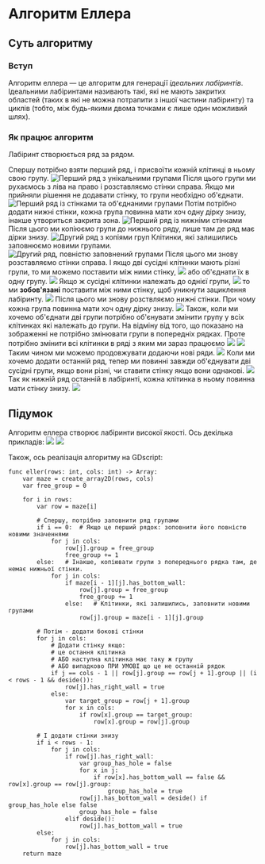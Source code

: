 # Алгоритм Еллера

## Суть алгоритму

### Вступ

Алгоритм еллера — це алгоритм для генерації *ідеальних лабіринтів*.
Ідеальними лабіринтами називають такі, які не мають закритих областей
(таких в які не можна потрапити з іншої частини лабіринту)
та циклів (тобто, між будь-якими двома точками є лише один можливий шлях).

### Як працює алгоритм

Лабіринт створюється ряд за рядом.

Спершу потрібно взяти перший ряд, і присвоїти кожній клітинці в ньому свою групу.
![Перший ряд з унікальними групами](/images/eller-1.webp)
Після цього групи ми рухаємось з ліва на право і розставляємо стінки справа.
Якщо ми прийняли рішення не додавати стінку, то групи необхідно об'єднати.
![Перший ряд із стінками та об'єднаними групами](/images/eller-2.webp)
Потім потрібно додати нижні стінки, кожна група повинна мати хоч одну дірку знизу,
інакше утвориться закрита зона.
![Перший ряд із нижніми стінками](/images/eller-3.webp)
Після цього ми копіюємо групи до нижнього ряду, лише там де ряд має дірки знизу.
![Другий ряд з копіями груп](/images/eller-4.webp)
Клітинки, які залишились заповнюємо новими групами.
![Другий ряд, повністю заповнений групами](/images/eller-5.webp)
Після цього ми знову розставляємо стінки справа.
І якщо дві сусідні клітинки мають різні групи, то ми можемо поставити між ними стінку,
![](/images/eller-6.webp)
або об'єднати їх в одну групу.
![](/images/eller-7.webp)
Якщо ж сусідні клітинки належать до однієї групи,
![](/images/eller-8.webp)
то ми **зобов'язані** поставити між ними стінку, щоб уникнути зациклення лабіринту.
![](/images/eller-9.webp)
Після цього ми знову розствляємо нижні стінки. При чому кожна група повинна мати хоч одну дірку знизу.
![](/images/eller-10.webp)
Також, коли ми хочемо об'єднати дві групи потрібно об'єнувати змінити групу у всіх клітинках
які належать до групи. На відміну від того, що показано на зображенні не потрібно змінювати групи
в попередніх рядках. Проте потрібно змінити всі клітинки в ряді з яким ми зараз працюємо
![](/images/eller-11.webp)
![](/images/eller-12.webp)
Таким чином ми можемо продовжувати додаючи нові ряди.
![](/images/eller-13.webp)
Коли ми хочемо додати останній ряд, тепер ми повинні завжди об'єднувати дві сусідні групи,
якщо вони різні, чи ставити стінку якщо вони однакові.
![](/images/eller-14.webp)
Так як нижній ряд останній в лабіринті, кожна клітинка в ньому повинна мати стінку знизу.
![](/images/eller-15.webp)

## Підумок

Алгоритм еллера створює лабіринти високої якості. Ось декілька прикладів:
![](/images/eller-maze.webp)
![](/images/eller-maze2.webp)

Також, ось реалізація алгоритму на GDscript:

```
func eller(rows: int, cols: int) -> Array:
	var maze = create_array2D(rows, cols)
	var free_group = 0

	for i in rows:
		var row = maze[i]

		# Спершу, потрібно заповнити ряд групами
		if i == 0:  # Якщо це перший рядок: зоповнити його повністю новими значеннями
			for j in cols:
				row[j].group = free_group
				free_group += 1
		else:   # Інакше, копіювати групи з попереднього рядка там, де немає нижньої стінки.
			for j in cols:
				if maze[i - 1][j].has_bottom_wall:
					row[j].group = free_group
					free_group += 1
				else:   # Клітинки, які залишились, заповнити новими групами
					row[j].group = maze[i - 1][j].group

		# Потім - додати бокові стінки
		for j in cols:
			# Додати стінку якщо:
			# це остання клітинка
			# АБО наступна клітинка має таку ж групу
			# АБО випадково ПРИ УМОВІ що це не останній рядок
			if j == cols - 1 || row[j].group == row[j + 1].group || (i < rows - 1 && deside()):
				row[j].has_right_wall = true
			else:
				var target_group = row[j + 1].group
				for x in cols:
					if row[x].group == target_group:
						row[x].group = row[j].group

		# І додати стінки знизу
		if i < rows - 1:
			for j in cols:
				if row[j].has_right_wall:
					var group_has_hole = false
					for x in j:
						if row[x].has_bottom_wall == false && row[x].group == row[j].group:
							group_has_hole = true
					row[j].has_bottom_wall = deside() if group_has_hole else false
					group_has_hole = false
				elif deside():
					row[j].has_bottom_wall = true
		else:
			for j in cols:
				row[j].has_bottom_wall = true
	return maze
```
